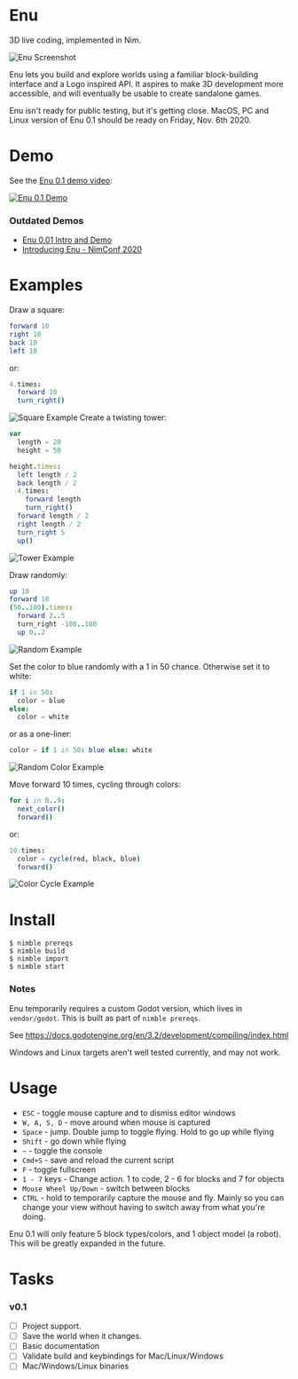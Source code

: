 # Enu
3D live coding, implemented in Nim.

![Enu Screenshot](media/screenshot_2.png)

Enu lets you build and explore worlds using a familiar block-building interface and a Logo inspired API.
It aspires to make 3D development more accessible, and will eventually be usable to create sandalone games.

Enu isn't ready for public testing, but it's getting close. MacOS, PC and Linux version of Enu 0.1 should be ready on Friday, Nov. 6th 2020.

# Demo
See the [Enu 0.1 demo video](https://youtu.be/upg77dMBGDE):

[![Enu 0.1 Demo](media/screenshot_1.png)](https://youtu.be/upg77dMBGDE)

### Outdated Demos

- [Enu 0.01 Intro and Demo](https://youtu.be/QfAzuX7-y0Y)
- [Introducing Enu - NimConf 2020](https://youtu.be/3l6tsKM1cY8)
# Examples

Draw a square:
```nim
forward 10
right 10
back 10
left 10
```
or:
```nim
4.times:
  forward 10
  turn_right()
```
![Square Example](media/square_example.png)
Create a twisting tower:
```nim
var
  length = 20
  height = 50

height.times:
  left length / 2
  back length / 2
  4.times:
    forward length
    turn_right()
  forward length / 2
  right length / 2
  turn_right 5
  up()
```
![Tower Example](media/tower_example.png)

Draw randomly:
```nim
up 10
forward 10
(50..100).times:
  forward 2..5
  turn_right -180..180
  up 0..2
```
![Random Example](media/random_example.png)

Set the color to blue randomly with a 1 in 50 chance. Otherwise set it to white:
```nim
if 1 in 50:
  color = blue
else:
  color = white
```
or as a one-liner:
```nim
color = if 1 in 50: blue else: white
```
![Random Color Example](media/random_color_example.png)

Move forward 10 times, cycling through colors:
```nim
for i in 0..9:
  next_color()
  forward()
```
or:
```nim
10.times:
  color = cycle(red, black, blue)
  forward()
```
![Color Cycle Example](media/cycle_example.png)

# Install

```console
$ nimble prereqs
$ nimble build
$ nimble import
$ nimble start
```

### Notes

Enu temporarily requires a custom Godot version, which lives in `vendor/godot`. This is
built as part of `nimble prereqs`.

See https://docs.godotengine.org/en/3.2/development/compiling/index.html

Windows and Linux targets aren't well tested currently, and may not work.

# Usage

- `ESC` - toggle mouse capture and to dismiss editor windows
- `W, A, S, D` - move around when mouse is captured
- `Space` - jump. Double jump to toggle flying. Hold to go up while flying
- `Shift` - go down while flying
- `~` - toggle the console
- `Cmd+S` - save and reload the current script
- `F` - toggle fullscreen
- `1 - 7` keys - Change action. 1 to code, 2 - 6 for blocks and 7 for objects
- `Mouse Wheel Up/Down` - switch between blocks
- `CTRL` - hold to temporarily capture the mouse and fly. Mainly so you can
  change your view without having to switch away from what you're doing.

Enu 0.1 will only feature 5 block types/colors, and 1 object model (a robot). This will be greatly
expanded in the future.

# Tasks

### v0.1

- [ ] Project support.
- [ ] Save the world when it changes.
- [ ] Basic documentation
- [ ] Validate build and keybindings for Mac/Linux/Windows
- [ ] Mac/Windows/Linux binaries
